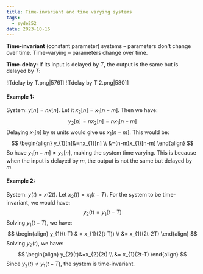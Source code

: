 ```yaml
---
title: Time-invariant and time varying systems
tags:
  - syde252
date: 2023-10-16
---
```

**Time-invariant** (constant parameter) systems – parameters don't change over time.
Time-varying – parameters change over time.

**Time-delay:** If its input is delayed by $T$, the output is the same but is delayed by $T$:

![[delay by T.png|576]]
![[delay by T 2.png|580]]


#### Example 1:
System: $y[n] = nx[n]$.
Let it $x_{2}[n] = x_{1}[n-m]$. Then we have:
$$
y_{2}[n] =nx_{2}[n] = nx_{1}[n-m]
$$
Delaying $x_{1}[n]$ by $m$ units would give us $x_{1}[n-m]$. This would be:
$$
\begin{align}
y_{1}[n]&=nx_{1}[n] \\
&=(n-m)x_{1}[n-m]
\end{align}
$$So have $y_{1}[n-m] \neq y_{2}[n]$, making the system time varying. This is because when the input is delayed by $m$, the output is not the same but delayed by $m$.

#### Example 2:
System: $y(t) =x(2t)$.
Let $x_{2}(t) = x_{1}(t-T)$. For the system to be time-invariant, we would have:
$$
y_2(t) = y_{1}(t-T)
$$
Solving $y_{1}(t-T)$, we have:
$$
\begin{align}
y_{1}(t-T)  & = x_{1}(2(t-T)) \\
&= x_{1}(2t-2T)
\end{align}
$$
Solving $y_{2}(t)$, we have:
$$
\begin{align}
y_{2}(t)&=x_{2}(2t) \\
&= x_{1}(2t-T)
\end{align}
$$
Since $y_2(t) \neq y_{1}(t-T)$, the system is time-invariant.
